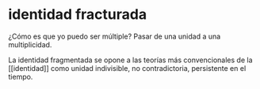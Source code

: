 # identidad fracturada
¿Cómo es que yo puedo ser múltiple? Pasar de una unidad a una multiplicidad.

La identidad fragmentada se opone a las teorías más convencionales de la [[identidad]] como unidad indivisible, no contradictoria, persistente en el tiempo.
